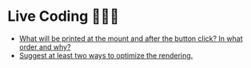 # Live Coding 🧑🏼‍💻

- [What will be printed at the mount and after the button click? In what order and why?](./use-effect-ordering.jsx)
- [Suggest at least two ways to optimize the rendering.](./optimization.jsx)
